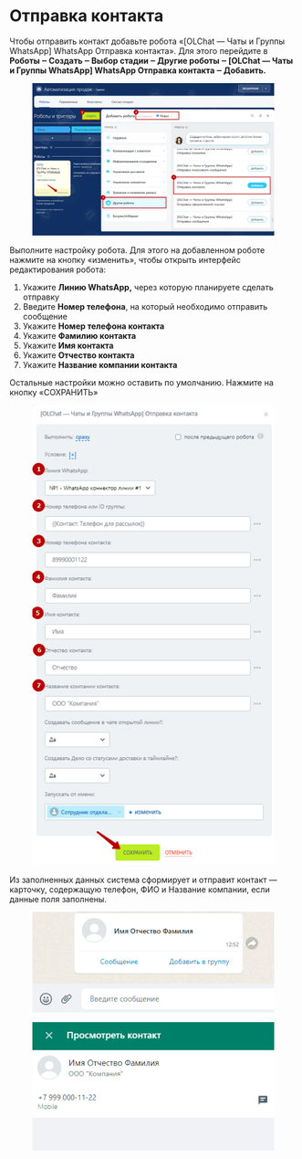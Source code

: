 # Отправка контакта

Чтобы отправить контакт добавьте робота «\[OLChat — Чаты и Группы WhatsApp] WhatsApp Отправка контакта». Для этого перейдите в **Роботы ‒ Создать ‒ Выбор стадии ‒ Другие роботы ‒ \[OLChat — Чаты и Группы WhatsApp] WhatsApp Отправка контакта ‒ Добавить.**

<figure><img src="../../.gitbook/assets/image (676).png" alt=""><figcaption></figcaption></figure>

Выполните настройку робота. Для этого на добавленном роботе нажмите на кнопку «изменить», чтобы открыть интерфейс редактирования робота:

1. Укажите **Линию WhatsApp,** через которую планируете сделать отправку
2. Введите **Номер телефона**, на который необходимо отправить сообщение
3. Укажите **Номер телефона контакта**
4. Укажите **Фамилию контакта**
5. Укажите **Имя контакта**
6. Укажите **Отчество контакта**
7. Укажите **Название компании контакта**

Остальные настройки можно оставить по умолчанию. Нажмите на кнопку «СОХРАНИТЬ»

<figure><img src="../../.gitbook/assets/image (77).png" alt=""><figcaption></figcaption></figure>

Из заполненных данных система сформирует и отправит контакт — карточку, содержащую телефон, ФИО и Название компании, если данные поля заполнены.

<figure><img src="../../.gitbook/assets/image (198).png" alt=""><figcaption></figcaption></figure>

<figure><img src="../../.gitbook/assets/image (412).png" alt=""><figcaption></figcaption></figure>
